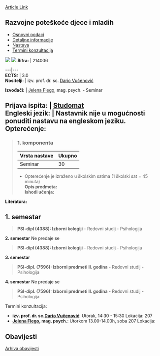[Article Link](https://www.fhs.hr/predmet/rpdm)

## Razvojne poteškoće djece i mladih
  * [Osnovni podaci](https://www.fhs.hr/predmet/rpdm#v1id-904869_253203_1_0 "Osnovni podaci")
  * [Detaljne informacije](https://www.fhs.hr/predmet/rpdm#v1id-904869_253203_1_1 "Detaljne informacije")
  * [Nastava](https://www.fhs.hr/predmet/rpdm#v1id-904869_253203_1_2 "Nastava")
  * [Termini konzultacija](https://www.fhs.hr/predmet/rpdm#v1id-904869_253203_1_3 "Termini konzultacija")


[![](https://www.fhs.hr/img/flags/gif/hr.gif)](https://www.fhs.hr/predmet/rpdm) [![](https://www.fhs.hr/img/flags/gif/gb.gif)](https://www.fhs.hr/en/course/ddocay)
**Šifra:** |  214006  
  
---|---  
**ECTS:** |  3.0   
**Nositelji:** |  izv. prof. dr. sc. [Dario Vučenović](https://www.fhs.hr/djelatnik/dario.vucenovic)   
  
**Izvođači:** |  [Jelena Flego](https://www.fhs.hr/djelatnik/jelena.flego), mag. psych. - Seminar  
  
**Prijava ispita:** |  [Studomat](http://www.isvu.hr/studomat)  
**Engleski jezik:** |  Nastavnik nije u mogućnosti ponuditi nastavu na engleskom jeziku.   
**Opterećenje:**  
---  
> ### 1. komponenta
> | Vrsta nastave | Ukupno  
> ---|---  
> Seminar | 30  
> * Opterećenje je izraženo u školskim satima (1 školski sat = 45 minuta)   
**Opis predmeta:**  
> **Ishodi učenja:**  

  
**Literatura:**  

  
**1. semestar**  
---  
> **PSI-dipl (4388): Izborni kolegiji** - Redovni studij - Psihologija  
>   
  
**2. semestar** Ne predaje se  
> **PSI-dipl (4388): Izborni kolegiji** - Redovni studij - Psihologija  
>   
  
**3. semestar**  
> **PSI-dipl. (7596): Izborni predmeti II. godina** - Redovni studij - Psihologija  
>   
  
**4. semestar** Ne predaje se  
> **PSI-dipl. (7596): Izborni predmeti II. godina** - Redovni studij - Psihologija  
>   
Termini konzultacija: 
  * **izv. prof. dr. sc.[Dario Vučenović](https://www.fhs.hr/djelatnik/dario.vucenovic)**: 
Utorak, 14:30 - 15:30
Lokacija: 207 
  * **[Jelena Flego](https://www.fhs.hr/djelatnik/jelena.flego), mag. psych.**: 
Utorkom 13.00-14.00h, soba 207
Lokacija: 


## Obavijesti
[Arhiva obavijesti](https://www.fhs.hr/predmet/rpdm?@=21cj7#news_119046 "Arhiva obavijesti")
